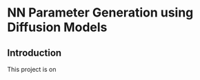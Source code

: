 <!-- ## MGM Project -->

# NN Parameter Generation using Diffusion Models

## Introduction
This project is on 

